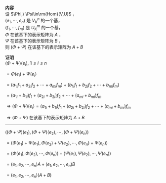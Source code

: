**内容**  
设 $\Phi,\ \Psi\in\rm{Hom}(V,U)$ ，  
$(e_1,\cdots,e_n)$ 是 $V_K^n$ 的一个基，  
$(f_1,\cdots,f_m)$ 是 $U_K^m$ 的一个基，  
$\Phi$ 在该基下的表示矩阵为 $A$ ，  
$\Psi$ 在该基下的表示矩阵为 $B$ ，  
则 $(\Phi+\Psi)$ 在该基下的表示矩阵为 $A+B$  
  
**证明**  
$(\Phi+\Psi)(e_i),\ 1\le i\le n$  
  
$=\Phi(e_i)+\Psi(e_i)$  
  
$=(a_{1i}f_1+a_{2i}f_2+\cdots+a_{mi}f_m)+(b_{1i}f_1+b_{2i}f_2+\cdots+b_{mi}f_m)$  
  
$=(a_{1i}+b_{1i})f_1+(a_{2i}+b_{2i})f_2+\cdots+(a_{mi}+b_{mi})f_m$  
  
$\Rightarrow(\Phi+\Psi)(e_i)=(a_{1i}+b_{1i})f_1+(a_{2i}+b_{2i})f_2+\cdots+(a_{mi}+b_{mi})f_m$  
  
$\Rightarrow(\Phi+\Psi)$ 在该基下的表示矩阵为 $A+B$  
  
---  
  
$((\Phi+\Psi)(e_1),(\Phi+\Psi)(e_2),\cdots,(\Phi+\Psi)(e_n))$  
  
$=(\Phi(e_1)+\Psi(e_1),\Phi(e_2)+\Psi(e_2),\cdots,\Phi(e_n)+\Psi(e_n))$  
  
$=(\Phi(e_1),\Phi(e_2),\cdots,\Phi(e_n))+(\Psi(e_1),\Psi(e_2),\cdots,\Psi(e_n))$  
  
$=(e_1,e_2,\cdots,e_n)A+(e_1,e_2,\cdots,e_n)B$  
  
$=(e_1,e_2,\cdots,e_n)(A+B)$  
